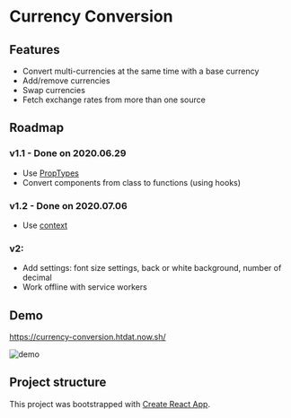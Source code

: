 # Currency Conversion

## Features

- Convert multi-currencies at the same time with a base currency
- Add/remove currencies
- Swap currencies
- Fetch exchange rates from more than one source

## Roadmap

### v1.1 - Done on 2020.06.29

- Use [PropTypes](https://reactjs.org/docs/typechecking-with-proptypes.html)
- Convert components from class to functions (using hooks)

### v1.2 - Done on 2020.07.06

- Use [context](https://reactjs.org/docs/context.html)

### v2:

- Add settings: font size settings, back or white background, number of decimal
- Work offline with service workers

## Demo

https://currency-conversion.htdat.now.sh/

![demo](https://user-images.githubusercontent.com/10045087/81503775-bd6c3800-930f-11ea-8878-41ffae95bfb3.jpg)

## Project structure

This project was bootstrapped with [Create React App](https://github.com/facebook/create-react-app).
